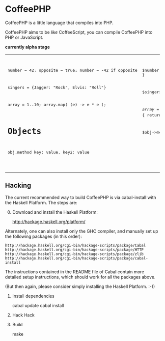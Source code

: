 CoffeePHP
=========
CoffeePHP is a little language that compiles into PHP.

CoffeePHP aims to be *like* CoffeeScript, you can compile CoffeePHP into PHP or
JavaScript.

**currently alpha stage**

<table>
<tr>
<td valign="top"><pre>

number = 42;
opposite = true;
number = -42 if opposite

singers = {Jagger: "Rock", Elvis: "Roll"}

array = 1..10;
array.map(  (e) -> e * e );


# Objects

obj.method key: value, key2: value

</pre></td>

<td valign="top"><pre>

$number = 42;
$opposite = true;
if( $opposite ) {
    $number = -42;
}

$singers = array(
    "Jagger" => "Rock", 
    "Elvis" => "Roll"
);

$array = range(1,10);
array_map(function($e) { return $e * $e; },$array);

$obj-&gt;method(array( "key" =&gt; value, "key2" =&gt; value ));

</pre></td>
</tr>
</table>

Hacking
-------

The current recommended way to build CoffeePHP is via cabal-install with the
Haskell Platform.  The steps are:

0. Download and install the Haskell Platform:

    http://hackage.haskell.org/platform/

Alternately, one can also install only the GHC compiler, and manually set up
the following packages (in this order):

    http://hackage.haskell.org/cgi-bin/hackage-scripts/package/Cabal
    http://hackage.haskell.org/cgi-bin/hackage-scripts/package/HTTP
    http://hackage.haskell.org/cgi-bin/hackage-scripts/package/zlib
    http://hackage.haskell.org/cgi-bin/hackage-scripts/package/cabal-install

The instructions contained in the README file of Cabal contain more detailed
setup instructions, which should work for all the packages above.

(But then again, please consider simply installing the Haskell Platform. :-))

1. Install dependencies

    cabal update
    cabal install

2. Hack Hack

3. Build

    make 
